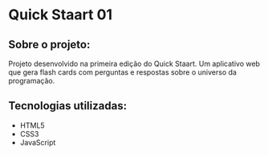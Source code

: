 # Quick Staart 01

## Sobre o projeto:

Projeto desenvolvido na primeira edição do Quick Staart. Um aplicativo web que gera flash cards com perguntas e respostas sobre o universo da programação.

## Tecnologias utilizadas:
* HTML5
* CSS3
* JavaScript

